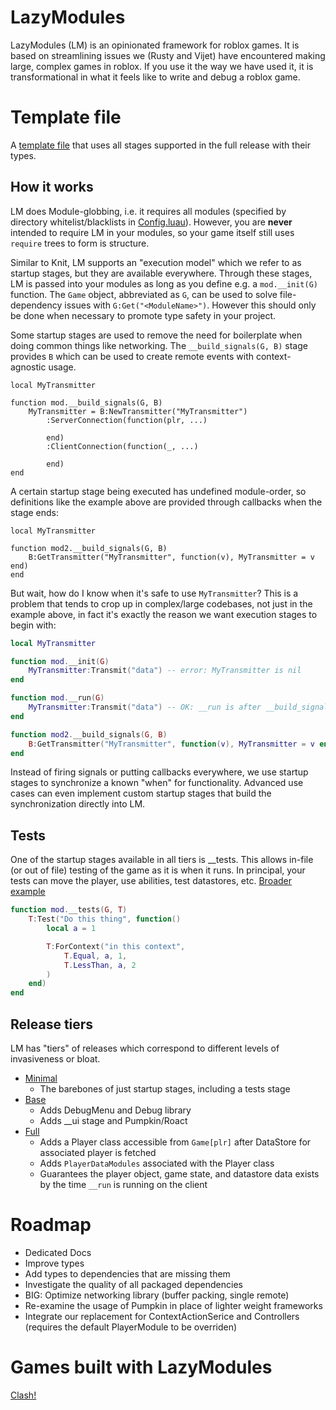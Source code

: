 # LazyModules

LazyModules (LM) is an opinionated framework for roblox games. It is based on streamlining issues we (Rusty and Vijet) have encountered making large, complex games in roblox. If you use it the way we have used it, it is transformational in what it feels like to write and debug a roblox game.

# Template file

A [template file](src/full/Modules/BaseLazyModule.luau) that uses all stages supported in the full release with their types.

## How it works

LM does Module-globbing, i.e. it requires all modules (specified by directory whitelist/blacklists in [Config.luau](src/base/Config.luau)). However, you are **never** intended to require LM in your modules, so your game itself still uses `require` trees to form is structure.

Similar to Knit, LM supports an "execution model" which we refer to as startup stages, but they are available everywhere. Through these stages, LM is passed into your modules as long as you define e.g. a `mod.__init(G)` function. The `Game` object, abbreviated as `G`, can be used to solve file-dependency issues with `G:Get("<ModuleName>")`. However this should only be done when necessary to promote type safety in your project.

Some startup stages are used to remove the need for boilerplate when doing common things like networking. The `__build_signals(G, B)` stage provides `B` which can be used to create remote events with context-agnostic usage.

```luau
local MyTransmitter

function mod.__build_signals(G, B)
	MyTransmitter = B:NewTransmitter("MyTransmitter")
		:ServerConnection(function(plr, ...)
		
		end)
		:ClientConnection(function(_, ...)
		
		end)
end
```

A certain startup stage being executed has undefined module-order, so definitions like the example above are provided through callbacks when the stage ends:

```luau
local MyTransmitter

function mod2.__build_signals(G, B)
    B:GetTransmitter("MyTransmitter", function(v), MyTransmitter = v end)
end
```

But wait, how do I know when it's safe to use `MyTransmitter`? This is a problem that tends to crop up in complex/large codebases, not just in the example above, in fact it's exactly the reason we want execution stages to begin with:

```lua
local MyTransmitter

function mod.__init(G)
	MyTransmitter:Transmit("data") -- error: MyTransmitter is nil
end

function mod.__run(G)
	MyTransmitter:Transmit("data") -- OK: __run is after __build_signals which is after __init
end

function mod2.__build_signals(G, B)
	B:GetTransmitter("MyTransmitter", function(v), MyTransmitter = v end)
end
```

Instead of firing signals or putting callbacks everywhere, we use startup stages to synchronize a known "when" for functionality. Advanced use cases can even implement custom startup stages that build the synchronization directly into LM.

## Tests

One of the startup stages available in all tiers is __tests. This allows in-file (or out of file) testing of the game as it is when it runs. In principal, your tests can move the player, use abilities, test datastores, etc. [Broader example](src/base/Lib/CircleBuffer.luau#97)

```lua
function mod.__tests(G, T)
    T:Test("Do this thing", function()
        local a = 1

        T:ForContext("in this context",
            T.Equal, a, 1,
            T.LessThan, a, 2
        )
    end)
end
```

## Release tiers
LM has "tiers" of releases which correspond to different levels of invasiveness or bloat.

* [Minimal](src/minimal/README.md)
	* The barebones of just startup stages, including a tests stage
* [Base](src/base/README.md)
	* Adds DebugMenu and Debug library
	* Adds __ui stage and Pumpkin/Roact
* [Full](src/full/README.md)
	* Adds a Player class accessible from `Game[plr]` after DataStore for associated player is fetched
	* Adds `PlayerDataModules` associated with the Player class
	* Guarantees the player object, game state, and datastore data exists by the time `__run` is running on the client

# Roadmap

* Dedicated Docs
* Improve types
* Add types to dependencies that are missing them
* Investigate the quality of all packaged dependencies
* BIG: Optimize networking library (buffer packing, single remote)
* Re-examine the usage of Pumpkin in place of lighter weight frameworks
* Integrate our replacement for ContextActionSerice and Controllers (requires the default PlayerModule to be overriden)

# Games built with LazyModules

[Clash!](https://www.roblox.com/games/8256020164/Clash)